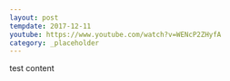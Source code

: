 ```yaml
---
layout: post
tempdate: 2017-12-11
youtube: https://www.youtube.com/watch?v=WENcP2ZHyfA
category: _placeholder
---
```

test content